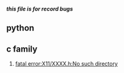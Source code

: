 ___this file is for record bugs___

##  python

##  c family
1.  [fatal error:X11/XXXX.h:No such directory](https://blog.csdn.net/bedisdover/article/details/51840639)   
